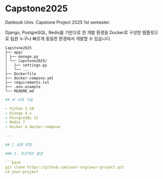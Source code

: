 # Capstone2025
Dankook Univ. Capstone Project 2025 1st semester.

Django, PostgreSQL, Redis를 기반으로 한 개발 환경을 Docker로 구성한 템플릿으로
팀원 누구나 빠르게 동일한 환경에서 개발할 수 있습니다.
```
Capstone2025
├── app/              
│ ├── manage.py            
│ └── Capstone2025/	        		
│   ├── settings.py
│   └── ...            
├── Dockerfile          
├── docker-compose.yml  
├── requirements.txt  
├── .env.example        
└── README.md 
```

```yaml
## ⚙️ 사용 기술

- Python 3.10
- Django 4.x
- PostgreSQL 15
- Redis 7
- Docker & docker-compose

---

## 🚀 실행 방법

### 1. 프로젝트 클론

```bash
git clone https://github.com/your-org/your-project.git
cd your-project

```
